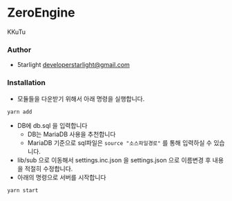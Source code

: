 # ZeroEngine
KKuTu

### Author
- 5tarlight <developerstarlight@gmail.com>

### Installation
- 모듈들을 다운받기 위해서 아래 명령을 실행합니다.
```
yarn add
```
- DB에 db.sql 을 입력합니다
  - DB는 MariaDB 사용을 추천합니다
  - MariaDB 기준으로 sql파일은 `source "소스파일경로"` 를 통해 입력하실 수 있습니다.
- lib/sub 으로 이동해서 settings.inc.json 을 settings.json 으로 이름변경 후 내용을 적절히 수정합니다.
- 아래의 명령으로 서버를 시작합니다
```
yarn start
```